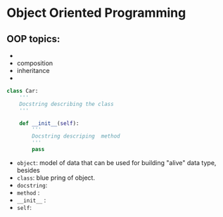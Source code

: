 # Object Oriented Programming


## OOP topics:

- 
- composition
- inheritance
- 



```py
class Car:
    '''
    Docstring describing the class
    '''

    def __init__(self):
        '''
        Docstring descriping  method
        '''
        pass

```

- `object`: model of data that can be used for building "alive" data type, besides
- `class`: blue pring of object.
- `docstring`:
- `method` :
- `__init__` :
- `self`:

